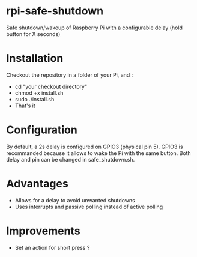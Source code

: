 # rpi-safe-shutdown
Safe shutdown/wakeup of Raspberry Pi with a configurable delay (hold button for X seconds)

# Installation
Checkout the repository in a folder of your Pi, and :
* cd "your checkout directory"
* chmod +x install.sh
* sudo ./install.sh
* That's it
  
# Configuration
By default, a 2s delay is configured on GPIO3 (physical pin 5). GPIO3 is recommanded because it allows to wake the Pi with the same button. Both delay and pin can be changed in safe_shutdown.sh.

# Advantages
* Allows for a delay to avoid unwanted shutdowns
* Uses interrupts and passive polling instead of active polling

# Improvements
* Set an action for short press ?
